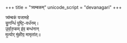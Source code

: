 +++
title = "त्र्यम्बकम्"
unicode_script = "devanagari"
+++

त्र्य॑म्बकं यजामहे  
सु॒गन्धिं॑ पुष्टि॒-वर्ध॑नम्।  
उ॒र्वा॒रु॒कम् इ॑व॒ बन्ध॑नान्  
मृ॒त्योर् मु॑क्षीय॒ मामृता॑त्॥